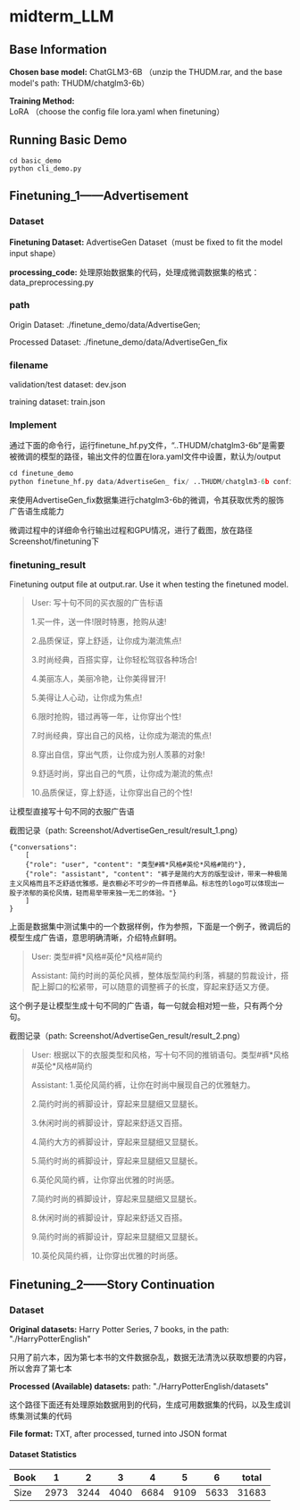 # midterm_LLM

## Base Information

**Chosen base model:** ChatGLM3-6B （unzip the THUDM.rar, and the base model's path: THUDM/chatglm3-6b）

**Training Method:** LoRA （choose the config file lora.yaml when finetuning）

## Running Basic Demo

```
cd basic_demo
python cli_demo.py
```

## Finetuning_1——Advertisement

### Dataset

**Finetuning Dataset:** AdvertiseGen Dataset（must be fixed to fit the model input shape）

**processing_code:** 处理原始数据集的代码，处理成微调数据集的格式：data_preprocessing.py

### path

Origin Dataset: ./finetune_demo/data/AdvertiseGen;

Processed Dataset: ./finetune_demo/data/AdvertiseGen_fix

### filename

validation/test dataset: dev.json

training dataset: train.json

### Implement

通过下面的命令行，运行finetune_hf.py文件，“..THUDM/chatglm3-6b”是需要被微调的模型的路径，输出文件的位置在lora.yaml文件中设置，默认为/output

```python
cd finetune_demo
python finetune_hf.py data/AdvertiseGen_ fix/ ..THUDM/chatglm3-6b configs/lora.yaml
```

来使用AdvertiseGen_fix数据集进行chatglm3-6b的微调，令其获取优秀的服饰广告语生成能力

微调过程中的详细命令行输出过程和GPU情况，进行了截图，放在路径Screenshot/finetuning下

### finetuning_result

Finetuning output file at output.rar. Use it when testing the finetuned model.

> User: 写十句不同的买衣服的广告标语
>
> 1.买一件，送一件!限时特惠，抢购从速!
>
> 2.品质保证，穿上舒适，让你成为潮流焦点!
>
> 3.时尚经典，百搭实穿，让你轻松驾驭各种场合!
>
> 4.美丽冻人，美丽冷艳，让你美得冒汗!
>
> 5.美得让人心动，让你成为焦点!
>
> 6.限时抢购，错过再等一年，让你穿出个性!
>
> 7.时尚经典，穿出自己的风格，让你成为潮流的焦点!
>
> 8.穿出自信，穿出气质，让你成为别人羡慕的对象!
>
> 9.舒适时尚，穿出自己的气质，让你成为潮流的焦点!
>
> 10.品质保证，穿上舒适，让你穿出自己的个性!

让模型直接写十句不同的衣服广告语

截图记录（path: Screenshot/AdvertiseGen_result/result_1.png）

```
{"conversations": 
	[
	{"role": "user", "content": "类型#裤*风格#英伦*风格#简约"},
	{"role": "assistant", "content": "裤子是简约大方的版型设计，带来一种极简主义风格而且不乏舒适优雅感，是衣橱必不可少的一件百搭单品。标志性的logo可以体现出一股子浓郁的英伦风情，轻而易举带来独一无二的体验。"}
	]
}
```

上面是数据集中测试集中的一个数据样例，作为参照，下面是一个例子，微调后的模型生成广告语，意思明确清晰，介绍特点鲜明。

> User: 类型#裤\*风格#英伦\*风格#简约
>
> Assistant: 简约时尚的英伦风裤，整体版型简约利落，裤腿的剪裁设计，搭配上脚口的松紧带，可以随意的调整裤子的长度，穿起来舒适又方便。

这个例子是让模型生成十句不同的广告语，每一句就会相对短一些，只有两个分句。

截图记录（path: Screenshot/AdvertiseGen_result/result_2.png）

> User: 根据以下的衣服类型和风格，写十句不同的推销语句。类型#裤\*风格#英伦\*风格#简约
>
> Assistant: 1.英伦风简约裤，让你在时尚中展现自己的优雅魅力。
>
> 2.简约时尚的裤脚设计，穿起来显腿细又显腿长。
>
> 3.休闲时尚的裤脚设计，穿起来舒适又百搭。
>
> 4.简约大方的裤脚设计，穿起来显腿细又显腿长。
>
> 5.简约时尚的裤脚设计，穿起来显腿细又显腿长。
>
> 6.英伦风简约裤，让你穿出优雅的时尚感。
>
> 7.简约时尚的裤脚设计，穿起来显腿细又显腿长。
>
> 8.休闲时尚的裤脚设计，穿起来舒适又百搭。
>
> 9.简约时尚的裤脚设计，穿起来显腿细又显腿长。
>
> 10.英伦风简约裤，让你穿出优雅的时尚感。

## Finetuning_2——Story Continuation

### Dataset

**Original datasets:** Harry Potter Series, 7 books, in the path: "./HarryPotterEnglish"

只用了前六本，因为第七本书的文件数据杂乱，数据无法清洗以获取想要的内容，所以舍弃了第七本

**Processed (Available) datasets:**  path: "./HarryPotterEnglish/datasets"

这个路径下面还有处理原始数据用到的代码，生成可用数据集的代码，以及生成训练集测试集的代码

**File format:** TXT, after processed, turned into JSON format

#### Dataset Statistics

| Book | 1    | 2    | 3    | 4    | 5    | 6    | total |
| ---- | ---- | ---- | ---- | ---- | ---- | ---- | ----- |
| Size | 2973 | 3244 | 4040 | 6684 | 9109 | 5633 | 31683 |

